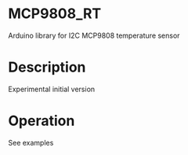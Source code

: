 # MCP9808_RT

Arduino library for I2C MCP9808 temperature sensor

# Description

Experimental initial version



# Operation

See examples

